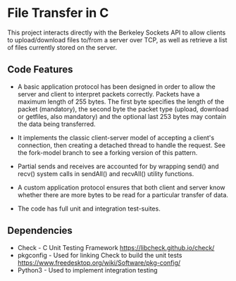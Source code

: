 # File Transfer in C

This project interacts directly with the Berkeley Sockets API to allow clients to upload/download files to/from a server over TCP, as well as retrieve a list of files currently stored on the server.

## Code Features

* A basic application protocol has been designed in order to allow the server and client to interpret packets correctly. Packets have a maximum length of 255 bytes. The first byte specifies the length of the packet (mandatory), the second byte the packet type (upload, download or getfiles, also mandatory) and the optional last 253 bytes may contain the data being transferred.

* It implements the classic client-server model of accepting a client's connection, then creating a detached thread to handle the request. See the fork-model branch to see a forking version of this pattern.

* Partial sends and receives are accounted for by wrapping send() and recv() system calls in sendAll() and recvAll() utility functions.

* A custom application protocol ensures that both client and server know whether there are more bytes to be read for a particular transfer of data.

* The code has full unit and integration test-suites.

## Dependencies

* Check - C Unit Testing Framework https://libcheck.github.io/check/
* pkgconfig - Used for linking Check to build the unit tests https://www.freedesktop.org/wiki/Software/pkg-config/
* Python3 - Used to implement integration testing
